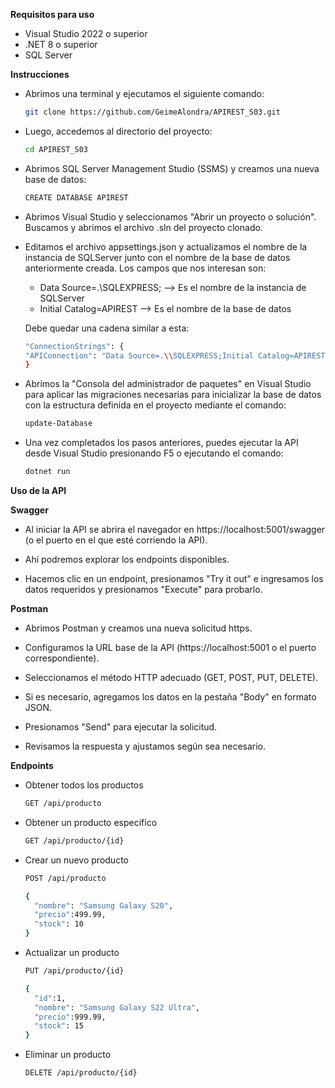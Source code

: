 **Requisitos para uso**

- Visual Studio 2022 o superior
- .NET 8 o superior
- SQL Server

**Instrucciones**

- Abrimos una terminal y ejecutamos el siguiente comando:
  ```sh
  git clone https://github.com/GeimeAlondra/APIREST_S03.git

- Luego, accedemos al directorio del proyecto:
  ```sh
  cd APIREST_S03

- Abrimos SQL Server Management Studio (SSMS) y creamos una nueva base de datos:
  ```sh
  CREATE DATABASE APIREST

- Abrimos Visual Studio y seleccionamos "Abrir un proyecto o solución". Buscamos y abrimos el archivo .sln del proyecto clonado.

- Editamos el archivo appsettings.json y actualizamos el nombre de la instancia de SQLServer junto con el nombre de la base de datos anteriormente creada.
  Los campos que nos interesan son:
  
  - Data Source=.\\SQLEXPRESS; --> Es el nombre de la instancia de SQLServer
  - Initial Catalog=APIREST --> Es el nombre de la base de datos
    
  Debe quedar una cadena similar a esta:

  ```sh
  "ConnectionStrings": {
  "APIConnection": "Data Source=.\\SQLEXPRESS;Initial Catalog=APIREST;Integrated Security=True;Trust Server Certificate=True"
  }

- Abrimos la "Consola del administrador de paquetes" en Visual Studio para aplicar las migraciones necesarias para inicializar la base de datos con la estructura definida en el proyecto 
  mediante el comando:
  ```sh
  update-Database

- Una vez completados los pasos anteriores, puedes ejecutar la API desde Visual Studio presionando F5 o ejecutando el comando:
  ```sh
  dotnet run

**Uso de la API**

**Swagger**

- Al iniciar la API se abrira el navegador en https://localhost:5001/swagger (o el puerto en el que esté corriendo la API).

- Ahí podremos explorar los endpoints disponibles.

- Hacemos clic en un endpoint, presionamos "Try it out" e ingresamos los datos requeridos y presionamos "Execute" para probarlo.

**Postman**

- Abrimos Postman y creamos una nueva solicitud https.

- Configuramos la URL base de la API (https://localhost:5001 o el puerto correspondiente).

- Seleccionamos el método HTTP adecuado (GET, POST, PUT, DELETE).

- Si es necesario, agregamos los datos en la pestaña "Body" en formato JSON.

- Presionamos "Send" para ejecutar la solicitud.

- Revisamos la respuesta y ajustamos según sea necesario.

**Endpoints**

- Obtener todos los productos
  ```sh
  GET /api/producto

- Obtener un producto específico
  ```sh
  GET /api/producto/{id}

- Crear un nuevo producto
  ```sh
  POST /api/producto

  {
    "nombre": "Samsung Galaxy S20",
    "precio":499.99,
    "stock": 10
  }

- Actualizar un producto
  ```sh
  PUT /api/producto/{id}

  {
    "id":1,
    "nombre": "Samsung Galaxy S22 Ultra",
    "precio":999.99,
    "stock": 15
  }

- Eliminar un producto
  ```sh
  DELETE /api/producto/{id}

